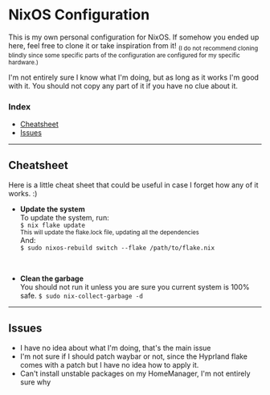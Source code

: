 # NixOS Configuration

This is my own personal configuration for NixOS. If somehow you ended up here,
feel free to clone it or take inspiration from it! <sub>(I do not recommend cloning 
blindly since some specific parts of the configuration are configured for my 
specific hardware.)<sub>

I'm not entirely sure I know what I'm doing, but as long as it works I'm good
with it. You should not copy any part of it if you have no clue about it.

### Index

- [Cheatsheet](#cheatsheet)
- [Issues](#issues)

---

## Cheatsheet

Here is a little cheat sheet that could be useful in case I forget how any of
it works. :)

- **Update the system**\
  To update the system, run:\
  `$ nix flake update`\
  <sup>This will update the flake.lock file, updating all the dependencies</sup>\
  And:\
  `$ sudo nixos-rebuild switch --flake /path/to/flake.nix`
  
  <br>

- **Clean the garbage**\
  You should not run it unless you are sure you current system is 100% safe.
  `$ sudo nix-collect-garbage -d`

---

## Issues

- I have no idea about what I'm doing, that's the main issue
- I'm not sure if I should patch waybar or not, since the Hyprland flake comes with a patch but I have no idea how to apply it.
- Can't install unstable packages on my HomeManager, I'm not entirely sure why